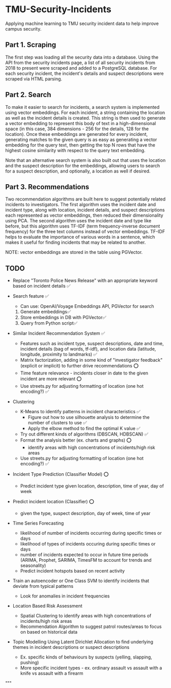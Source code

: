 # TMU-Security-Incidents
Applying machine learning to TMU security incident data to help improve campus security.

## Part 1. Scraping

The first step was loading all the security data into a database. Using the API from the security incidents page, a list of all security incidents from 2018 to present were scraped and added to a PostgreSQL database. For each security incident, the incident's details and suspect descriptions were scraped via HTML parsing.

## Part 2. Search

To make it easier to search for incidents, a search system is implemented using vector embeddings. For each incident, a string containing the location as well as the incident details is created. This string is then used to generate a vector embedding to represent this body of text in a high-dimensional space (in this case, 384 dimensions - 256 for the details, 128 for the location). Once these embeddings are generated for every incident, generating matches to the given query is as easy as generating a vector embedding for the query text, then getting the top N rows that have the highest cosine similarity with respect to the query text embedding.

Note that an alternative search system is also built out that uses the location and the suspect description for the embeddings, allowing users to search for a suspect description, and optionally, a location as well if desired.

## Part 3. Recommendations

Two recommendation algorithms are built here to suggest potentially related incidents to investigators. The first algorithm uses the incident date and incident type, along with location, incident details, and suspect descriptions each represented as vector embeddings, then reduced their dimensionality using PCA.
The second algorithm uses the incident date and type like before, but this algorithm uses TF-IDF (term frequency-inverse document frequency) for the three text columns instead of vector embeddings. TF-IDF helps to evaluate the importance of various words in a sentence, which makes it useful for finding incidents that may be related to another.

NOTE: vector embeddings are stored in the table using PGVector.

## TODO
- Replace "Toronto Police News Release" with an appropriate keyword based on incident details ✅

- Search feature ✅
    - Can use: OpenAI/Voyage Embeddings API, PGVector for search
    1. Generate embeddings✅
    2. Store embeddings in DB with PGVector✅
    3. Query from Python script✅

- Similar Incident Recommendation System ✅
    - Features such as incident type, suspect descriptions, date and time, incident details (bag of words, tf-idf), and location data (latitude, longitude, proximity to landmarks) ✅
    - Matrix factorization, adding in some kind of "investigator feedback" (explicit or implicit) to further drive recommendations ⭕
    - Time feature relevance - incidents closer in date to the given incident are more relevant ⭕
    - Use streets.py for adjusting formatting of location (one hot encoding?) ✅

- Clustering
    - K-Means to identify patterns in incident characteristics ✅
        - Figure out how to use silhouette analysis to determine the number of clusters to use ✅
        - Apply the elbow method to find the optimal K value ✅
    - Try out different kinds of algorithms (DBSCAN, HDBSCAN) ✅
    - Format the analysis better (ex. charts and graphs) ⭕
        - identify areas with high concentrations of incidents/high risk areas
    - Use streets.py for adjusting formatting of location (one hot encoding?) ✅

- Incident Type Prediction (Classifier Model) ⭕
    - Predict incident type given location, description, time of year, day of week

- Predict incident location (Classifier) ⭕
    - given the type, suspect description, day of week, time of year

- Time Series Forecasting
    - likelihood of number of incidents occurring during specific times or days
    - likelihood of types of incidents occuring during specific times or days
    - number of incidents expected to occur in future time periods (ARIMA, Prophet, SARIMA, TimesFM to account for trends and seasonality)
    - Predict incident hotspots based on recent activity

- Train an autoencoder or One Class SVM to identify incidents that deviate from typical patterns
    - Look for anomalies in incident frequencies

- Location Based Risk Assessment
    - Spatial Clustering to identify areas with high concentrations of incidents/high risk areas
    - Recommendation Algorithm to suggest patrol routes/areas to focus on based on historical data

- Topic Modelling Using Latent Dirichlet Allocation to find underlying themes in incident descriptions or suspect descriptions
    - Ex. specific kinds of behaviours by suspects (yelling, slapping, pushing)
    - More specific incident types - ex. ordinary assault vs assault with a knife vs assault with a firearm

"""
